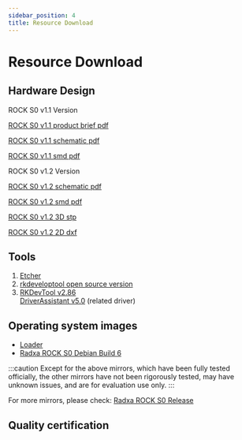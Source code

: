 ```yaml
---
sidebar_position: 4
title: Resource Download
---
```


# Resource Download

## Hardware Design

ROCK S0 v1.1 Version

[ROCK S0 v1.1 product brief pdf](https://dl.radxa.com/rockpis0/radxa_rock_s0_product_brief_Revision_1.0.pdf)

[ROCK S0 v1.1 schematic pdf](https://dl.radxa.com/rockpis0/radxa_rock_s0_v1_1_schematic.pdf)

[ROCK S0 v1.1 smd pdf](https://dl.radxa.com/rockpis0/radxa_rock_s0_v1_1_smd.pdf)

ROCK S0 v1.2 Version

[ROCK S0 v1.2 schematic pdf](https://dl.radxa.com/rockpis0/radxa_rock_s0_v1200_schematic.pdf)

[ROCK S0 v1.2 smd pdf](https://dl.radxa.com/rockpis0/radxa_rock_s0_v1200_smd.pdf)

[ROCK S0 v1.2 3D stp](https://dl.radxa.com/rockpis0/radxa_rockpi_s0_v1200_pcba_3d_stp.zip)

[ROCK S0 v1.2 2D dxf](https://dl.radxa.com/rockpis0/radxa_rock_s0_v1200_2d_dxf.zip)

## Tools

1. [Etcher](https://etcher.balena.io/#download-etcher/)
2. [rkdeveloptool open source version](https://opensource.rock-chips.com/wiki_Rkdeveloptool)
3. [RKDevTool v2.86](https://dl.radxa.com/tools/windows/RKDevTool_Release_v2.86.zip)  
   [DriverAssistant v5.0](https://dl.radxa.com/tools/windows/DriverAssitant_v5.0.zip) (related driver)

## Operating system images

- [Loader](https://dl.radxa.com/rockpis/images/loader/rk3308_loader_ddr589MHz_uart0_m0_v2.06.136sd.bin)
- [Radxa ROCK S0 Debian Build 6](https://github.com/radxa-build/rock-s0/releases/download/b6/rock-s0_debian_bookworm_cli_b6.img.xz)

:::caution
Except for the above mirrors, which have been fully tested officially, the other mirrors have not been rigorously tested, may have unknown issues, and are for evaluation use only.
:::

For more mirrors, please check: [Radxa ROCK S0 Release](https://github.com/radxa-build/rock-s0/releases)

## Quality certification
